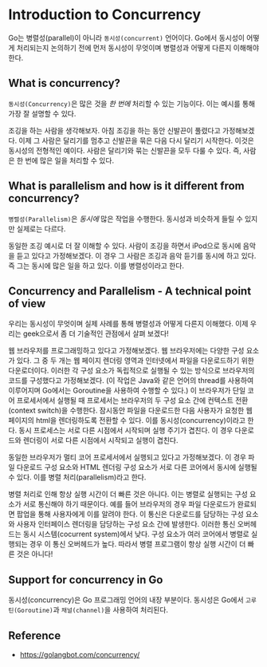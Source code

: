 # Introduction to Concurrency
Go는 병렬성(parallel)이 아니라 `동시성(concurrent)` 언어이다. Go에서 동시성이 어떻게 처리되는지 논의하기 전에 먼저 동시성이 무엇이며 병렬성과 어떻게 다른지 이해해야 한다.

## What is concurrency?
`동시성(Concurrency)`은 많은 것을 *한 번에* 처리할 수 있는 기능이다. 이는 예시를 통해 가장 잘 설명할 수 있다.

조깅을 하는 사람을 생각해보자. 아침 조깅을 하는 동안 신발끈이 풀렸다고 가정해보겠다. 이제 그 사람은 달리기를 멈추고 신발끈을 묶은 다음 다시 달리기 시작한다. 이것은 동시성의 전형적인 예이다. 사람은 달리기와 묶는 신발끈을 모두 다룰 수 있다. 즉, 사람은 한 번에 많은 일을 처리할 수 있다.

## What is parallelism and how is it different from concurrency?
`병렬성(Parallelism)`은 *동시에* 많은 작업을 수행한다. 동시성과 비슷하게 들릴 수 있지만 실제로는 다르다.

동일한 조깅 예시로 더 잘 이해할 수 있다. 사람이 조깅을 하면서 iPod으로 동시에 음악을 듣고 있다고 가정해보겠다. 이 경우 그 사람은 조깅과 음악 듣기를 동시에 하고 있다. 즉 그는 동시에 많은 일을 하고 있다. 이를 병렬성이라고 한다.

## Concurrency and Parallelism - A technical point of view
우리는 동시성이 무엇이며 실제 사례를 통해 병렬성과 어떻게 다른지 이해했다. 이제 우리는 geek으로서 좀 더 기술적인 관점에서 살펴 보겠다!

웹 브라우저를 프로그래밍하고 있다고 가정해보겠다. 웹 브라우저에는 다양한 구성 요소가 있다. 그 중 두 개는 웹 페이지 렌더링 영역과 인터넷에서 파일을 다운로드하기 위한 다운로더이다. 이러한 각 구성 요소가 독립적으로 실행될 수 있는 방식으로 브라우저의 코드를 구성했다고 가정해보겠다. (이 작업은 Java와 같은 언어의 thread를 사용하여 이루어지며 Go에서는 Goroutine을 사용하여 수행할 수 있다.) 이 브라우저가 단일 코어 프로세서에서 실행될 때 프로세서는 브라우저의 두 구성 요소 간에 컨텍스트 전환(context switch)을 수행한다. 잠시동안 파일을 다운로드한 다음 사용자가 요청한 웹 페이지의 html을 렌더링하도록 전환할 수 있다. 이를 동시성(concurrency)이라고 한다. 동시 프로세스는 서로 다른 시점에서 시작되며 실행 주기가 겹친다. 이 경우 다운로드와 렌더링이 서로 다른 시점에서 시작되고 실행이 겹친다.

동일한 브라우저가 멀티 코어 프로세서에서 실행되고 있다고 가정해보겠다. 이 경우 파일 다운로드 구성 요소와 HTML 렌더링 구성 요소가 서로 다른 코어에서 동시에 실행될 수 있다. 이를 병렬 처리(parallelism)라고 한다.

병렬 처리로 인해 항상 실행 시간이 더 빠른 것은 아니다. 이는 병렬로 실행되는 구성 요소가 서로 통신해야 하기 때문이다. 예를 들어 브라우저의 경우 파일 다운로드가 완료되면 팝업을 통해 사용자에게 이를 알려야 한다. 이 통신은 다운로드를 담당하는 구성 요소와 사용자 인터페이스 렌더링을 담당하는 구성 요소 간에 발생한다. 이러한 통신 오버헤드는 동시 시스템(cocurrent system)에서 낮다. 구성 요소가 여러 코어에서 병렬로 실행되는 경우 이 통신 오버헤드가 높다. 따라서 병렬 프로그램이 항상 실행 시간이 더 빠른 것은 아니다!

## Support for concurrency in Go
동시성(concurrency)은 Go 프로그래밍 언어의 내장 부분이다. 동시성은 Go에서 `고루틴(Goroutine)`과 `채널(channel)`을 사용하여 처리된다.

## Reference
* https://golangbot.com/concurrency/